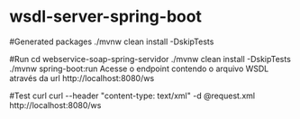# wsdl-server-spring-boot

#Generated packages
./mvnw clean install -DskipTests

#Run
cd webservice-soap-spring-servidor
./mvnw clean install -DskipTests
./mvnw spring-boot:run
Acesse o endpoint contendo o arquivo WSDL através da url http://localhost:8080/ws

#Test curl
curl --header "content-type: text/xml" -d @request.xml http://localhost:8080/ws



